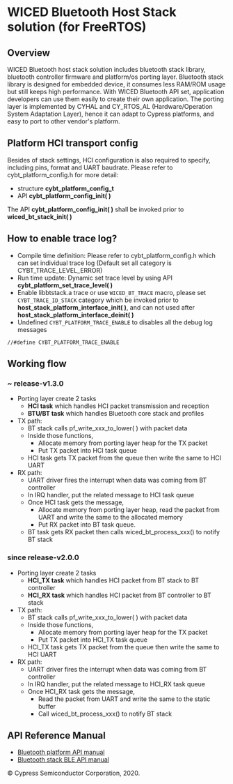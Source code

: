 ﻿# WICED Bluetooth Host Stack solution (for FreeRTOS)

## Overview
WICED Bluetooth host stack solution includes bluetooth stack library,
bluetooth controller firmware and platform/os porting layer. Bluetooth stack library
is designed for embedded device, it consumes less RAM/ROM usage but still keeps
high performance. With WICED Bluetooth API set, application developers can use them
easily to create their own application. The porting layer is implemented by CYHAL and CY_RTOS_AL
(Hardware/Operation System Adaptation Layer), hence it can adapt to Cypress platforms, and easy to 
port to other vendor's platform.  

## Platform HCI transport config
Besides of stack settings, HCI configuration is also required to specify, 
including pins, format and UART baudrate. Please refer to cybt_platform_config.h 
for more detail:

*  structure **cybt_platform_config_t**
*  API **cybt_platform_config_init( )**

The API **cybt_platform_config_init( )** shall be invoked prior to 
**wiced_bt_stack_init( )**

## How to enable trace log?
*  Compile time definition: Please refer to cybt_platform_config.h which can set individual trace log (Default set all category is CYBT_TRACE_LEVEL_ERROR)
*  Run time update: Dynamic set trace level by using API **cybt_platform_set_trace_level( )**
*  Enable libbtstack.a trace or use `WICED_BT_TRACE` macro, please set `CYBT_TRACE_ID_STACK` category which be invoked prior to **host_stack_platform_interface_init( )**,
   and can not used after **host_stack_platform_interface_deinit( )**   
*  Undefined `CYBT_PLATFORM_TRACE_ENABLE` to disables all the debug log messages
  ```
  //#define CYBT_PLATFORM_TRACE_ENABLE
  ```

## Working flow

### ~ release-v1.3.0
 - Porting layer create 2 tasks
   - **HCI task** which handles HCI packet transmission and reception
   - **BTU/BT task** which handles Bluetooth core stack and profiles
 - TX path:
   - BT stack calls pf_write_xxx_to_lower( ) with packet data
   - Inside those functions,
       - Allocate memory from porting layer heap for the TX packet
       - Put TX packet into HCI task queue
   - HCI task gets TX packet from the queue then write the same to HCI UART
 - RX path:
   - UART driver fires the interrupt when data was coming from BT controller
   - In IRQ handler, put the related message to HCI task queue
   - Once HCI task gets the message,
     - Allocate memory from porting layer heap, read the packet from UART and write the same to the allocated memory
     - Put RX packet into BT task queue.
   - BT task gets RX packet then calls wiced_bt_process_xxx() to notify BT stack

### since release-v2.0.0
 - Porting layer create 2 tasks
   - **HCI_TX task** which handles HCI packet from BT stack to BT controller
   - **HCI_RX task** which handles HCI packet from BT controller to BT stack
 - TX path:
   - BT stack calls pf_write_xxx_to_lower( ) with packet data
   - Inside those functions,
     - Allocate memory from porting layer heap for the TX packet
     - Put TX packet into HCI_TX task queue
   - HCI_TX task gets TX packet from the queue then write the same to HCI UART
 - RX path:
   - UART driver fires the interrupt when data was coming from BT controller
   - In IRQ handler, put the related message to HCI_RX task queue
   - Once HCI_RX task gets the message,
     - Read the packet from UART and write the same to the static buffer
     - Call wiced_bt_process_xxx() to notify BT stack

## API Reference Manual
 - [Bluetooth platform API manual](https://cypresssemiconductorco.github.io/bluetooth-freertos/api_reference_manual/html/index.html)
 - [Bluetooth stack BLE API manual](https://cypresssemiconductorco.github.io/btstack/ble/api_reference_manual/html/index.html)
    
© Cypress Semiconductor Corporation, 2020.